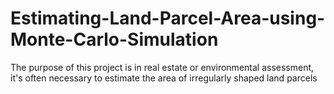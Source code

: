 # Estimating-Land-Parcel-Area-using-Monte-Carlo-Simulation
The purpose of this project is in real estate or environmental assessment, it's often necessary to estimate the area of irregularly shaped land parcels
